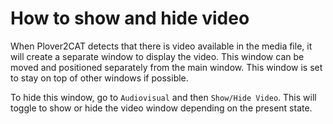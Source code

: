 # How to show and hide video

When Plover2CAT detects that there is video available in the media file, it will create a separate window to display the video. This window can be moved and positioned separately from the main window. This window is set to stay on top of other windows if possible.

To hide this window, go to `Audiovisual` and then `Show/Hide Video`. This will toggle to show or hide the video window depending on the present state. 